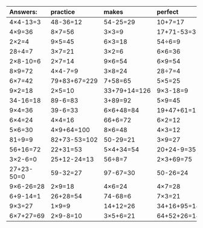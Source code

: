 | Answers: | practice | makes | perfect | ! |
| :--- | :--- | :--- | :--- | :--- |
| 4×4-13=3 | 48-36=12 | 54-25=29 | 10+7=17 | 11+4-12=3 | 
| 4×9=36 | 8×7=56 | 3×3=9 | 17+71-53=35 | 19-3=16 | 
| 2×2=4 | 9×5=45 | 6×3=18 | 54÷6=9 | 8×8=64 | 
| 28÷4=7 | 3×7=21 | 3×2=6 | 6×6=36 | 7×5=35 | 
| 2×8-10=6 | 2×7=14 | 9×6=54 | 6×9=54 | 29+64=93 | 
| 8×9=72 | 4×4-7=9 | 3×8=24 | 28÷7=4 | 97+52-17=132 | 
| 6×7=42 | 79+83+67=229 | 7+58=65 | 5×5=25 | 9×7=63 | 
| 9×2=18 | 2×5=10 | 33+79+14=126 | 9×3-18=9 | 10+28=38 | 
| 34-16=18 | 89-6=83 | 3+89=92 | 5×9=45 | 8×8+49=113 | 
| 9×4=36 | 39-6=33 | 6×6+48=84 | 19+47+61=127 | 3+92-24=71 | 
| 6×4=24 | 4×4=16 | 66+6=72 | 6×2=12 | 33+72+71=176 | 
| 5×6=30 | 4×9+64=100 | 8×6=48 | 4×3=12 | 9÷3=3 | 
| 81÷9=9 | 82+73-53=102 | 50-29=21 | 3×9=27 | 5×4=20 | 
| 56+16=72 | 22+31=53 | 5×4+34=54 | 20+24-9=35 | 11+82=93 | 
| 3×2-6=0 | 25+12-24=13 | 56÷8=7 | 2×3+69=75 | 7×4=28 | 
| 27+23-50=0 | 59-32=27 | 97-67=30 | 50-26=24 | 8×5=40 | 
| 9×6-26=28 | 2×9=18 | 4×6=24 | 4×7=28 | 2×3=6 | 
| 6+9-14=1 | 26+28=54 | 74-68=6 | 7×3=21 | 26+19+21=66 | 
| 9×3=27 | 1×9=9 | 14+12=26 | 34+16+95=145 | 5×3=15 | 
| 6×7+27=69 | 2×9-8=10 | 3×5+6=21 | 64+52+26=142 | 64÷8=8 | 
